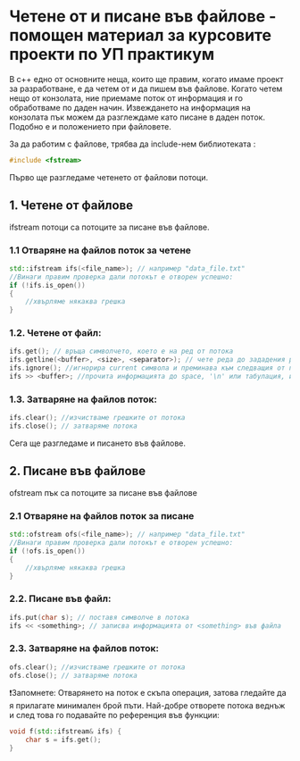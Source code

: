 # Четене от и писане във файлове - помощен материал за курсовите проекти по УП практикум

 В c++ едно от основните неща, които ще правим, когато имаме проект за разработване, е да четем от и да пишем във файлове. Когато четем нещо от конзолата, ние приемаме поток от информация и го обработваме по даден начин. 
Извеждането на информация на конзолата пък можем да разглеждаме като писане в даден поток. Подобно е и положението при файловете.

За да работим с файлове, трябва да include-нем библиотеката <fstream>:
```c++
#include <fstream>
```

Първо ще разгледаме четенето от файлови потоци.
## 1. Четене от файлове

ifstream потоци са потоците за писане във файлове.

### 1.1 Отваряне на файлов поток за четене
```c++
std::ifstream ifs(<file_name>); // например "data_file.txt"
//Винаги правим проверка дали потокът е отворен успешно:
if (!ifs.is_open())
{
    //хвърляме някаква грешка
}
```

### 1.2. Четене от файл:
```c++
ifs.get(); // връща символчето, което е на ред от потока
ifs.getline(<buffer>, <size>, <separator>); // чете реда до зададения разделител и поставя прочетената информация в подадения буфер (по default сепаратора е '\n')
ifs.ignore(); //игнорира current символа и преминава към следващия от потока
ifs >> <buffer>; //прочита информацията до space, '\n' или табулация, и я поставя в дадения буфер 
```

### 1.3. Затваряне на файлов поток:
```c++
ifs.clear(); //изчистваме грешките от потока
ifs.close(); // затваряме потока
```

Сега ще разгледаме и писането във файлове.

## 2. Писане във файлове

ofstream пък са потоците за писане във файлове

### 2.1 Отваряне на файлов поток за писане
```c++
std::ofstream ofs(<file_name>); // например "data_file.txt"
//Винаги правим проверка дали потокът е отворен успешно:
if (!ofs.is_open())
{
    //хвърляме някаква грешка
}
```
### 2.2. Писане във файл:
```c++
ifs.put(char s); // поставя символче в потока
ifs << <something>; // записва информацията от <something> във файла 
```

### 2.3. Затваряне на файлов поток:
```c++
ofs.clear(); //изчистваме грешките от потока
ofs.close(); // затваряме потока
```


:exclamation:Запомнете: Отварянето на поток е скъпа операция, затова гледайте да я прилагате минимален брой пъти. Най-добре отворете потока веднъж и след това го подавайте по референция във функции:
```c++
void f(std::ifstream& ifs) {
    char s = ifs.get();
}
```
